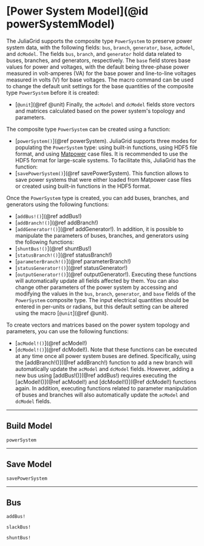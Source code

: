 # [Power System Model](@id powerSystemModel)

The JuliaGrid supports the composite type `PowerSystem` to preserve power system data, with the following fields: `bus`, `branch`, `generator`, `base`, `acModel`, and `dcModel`. The fields `bus`, `branch`, and `generator` hold data related to buses, branches, and generators, respectively. The `base` field stores base values for power and voltages, with the default being three-phase power measured in volt-amperes (VA) for the base power and line-to-line voltages measured in volts (V) for base voltages. The macro command can be used to change the default unit settings for the base quantities of the composite type `PowerSystem` before it is created:
* [`@unit`](@ref @unit)
Finally, the `acModel` and `dcModel` fields store vectors and matrices calculated based on the power system's topology and parameters.

The composite type `PowerSystem` can be created using a function:
* [`powerSystem()`](@ref powerSystem).
JuliaGrid supports three modes for populating the `PowerSystem` type: using built-in functions, using HDF5 file format, and using [Matpower](https://matpower.org) case files. It is recommended to use the HDF5 format for large-scale systems. To facilitate this, JuliaGrid has the function:
* [`savePowerSystem()`](@ref savePowerSystem).
This function allows to save power systems that were either loaded from Matpower case files or created using built-in functions in the HDF5 format.

Once the `PowerSystem` type is created, you can add buses, branches, and generators using the following functions:
* [`addBus!()`](@ref addBus!)
* [`addBranch!()`](@ref addBranch!)
* [`addGenerator!()`](@ref addGenerator!).
In addition, it is possible to manipulate the parameters of buses, branches, and generators using the following functions:
* [`shuntBus!()`](@ref shuntBus!)
* [`statusBranch!()`](@ref statusBranch!)
* [`parameterBranch!()`](@ref parameterBranch!)
* [`statusGenerator!()`](@ref statusGenerator!)
* [`outputGenerator!()`](@ref outputGenerator!).
Executing these functions will automatically update all fields affected by them. You can also change other parameters of the power system by accessing and modifying the values in the `bus`, `branch`, `generator`, and `base` fields of the `PowerSystem` composite type. The input electrical quantities should be entered in per-units or radians, but this default setting can be altered using the macro [`@unit`](@ref @unit).

To create vectors and matrices based on the power system topology and parameters, you can use the following functions:
* [`acModel!()`](@ref acModel!)
* [`dcModel!()`](@ref dcModel!).
Note that these functions can be executed at any time once all power system buses are defined. Specifically, using the [addBranch!()](@ref addBranch!) function to add a new branch will automatically update the `acModel` and `dcModel` fields. However, adding a new bus using [addBus!()](@ref addBus!) requires executing the [acModel!()](@ref acModel!) and [dcModel!()](@ref dcModel!) functions again. In addition, executing functions related to parameter manipulation of buses and branches will also automatically update the `acModel` and `dcModel` fields.

---

## Build Model
```@docs
powerSystem
```

---

## Save Model
```@docs
savePowerSystem
```

---

## Bus
```@docs
addBus!
```
```@docs
slackBus!
```
```@docs
shuntBus!
```